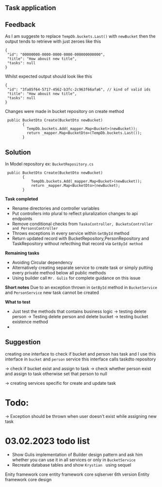 ## Task application

## Feedback
As I am suggeste to replace `TempDb.buckets.Last()` with `newBucket`  then the output tends to retrieve with just zeroes like this
 ````
{
  "id": "00000000-0000-0000-0000-000000000000",
  "title": "How abouit new title",
  "tasks": null
}
 ````
 Whilst expected output should look like this 
 ``` 
 {
  "id": "3fa85f64-5717-4562-b3fc-2c963f66afa6", // kind of valid ids
  "title": "How abouit new title",
  "tasks": null
}
 ```

 Changes were made in bucket repository on create method
```
 public BucketDto Create(BucketDto newBucket)
        {
          TempDb.buckets.Add(_mapper.Map<Bucket>(newBucket));
          return _mapper.Map<BucketDto>(TempDb.buckets.Last());
        }
```
## Solution
In Model repository ex: `BucketRepository.cs`
``` 
 public BucketDto Create(BucketDto newBucket)
        {
            TempDb.buckets.Add(_mapper.Map<Bucket>(newBucket));
            return _mapper.Map<BucketDto>(newBucket);
        }
```


**Task completed**

- Rename directories and controller variables
- Put controllers into plural to reflect pluralization changes to  api endpoints
- Remove conditional checks from `TasksController, BucketsController and
PersonsController`
- Throws exceptions in every service within `GetById` method
- Return updated record with BucketRepository,PersonRepository and
  TaskRepository without refecthing that record via `GetById method`

**Remaining tasks**

- Avoiding Circular dependency
- Alternatively creating separate service to create task or simply putting every private method below all public methods
- Using builder call `Mr. Gulis` for complete guidance on this issue

**Short notes**
 Due to an exception thrown in `GetById` method in `BucketService` and `PersonService` new task cannot be created

 **What to test**
 - Just test the methods that contains business logic
 -> testing delete person
 -> Testing delete person and delete bucket
 -> testing bucket existence method
 -

 ## Suggestion 
 creating one interface to check if bucket and person has task
 and I use this interface in `bucket` and `person` service
 this interface calls taskdto repository

 -> check if bucket exist and assign to task
 -> check whether person  exist and assign to task otherwise set that person to null

 -> creating services specific for create and update task


 # Todo:
 -> Exception should be thrown when user doesn't exist while assigning new task
 
 # 03.02.2023 todo list

 - Show Gulis implementation of Builder design pattern and ask him whether you can use it in all services or only in `BucketService`
 - Recreate database tables and show `Krystian ` using sequel 




Enity framework core 
entity framework core sqlserver 6th version
Entity framework core design